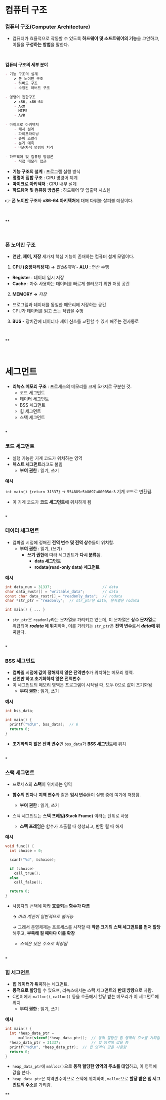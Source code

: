 # 컴퓨터 구조

### **컴퓨터 구조(Computer Architecture)**

- 컴퓨터가 효율적으로 작동할 수 있도록 **하드웨어 및 소프트웨어의 기능**을 고안하고, 이들을 **구성하는 방법**을 말한다.
<br>

**컴퓨터 구조의 세부 분야** 

```markdown
- 기능 구조의 설계
    ✔️ 폰 노이만 구조
    - 하버드 구조
    - 수정된 하버드 구조
  
- 명령어 집합구조
    ✔️ x86, x86-64
    - ARM
    - MIPS
    - AVR
    
- 마이크로 아키텍처
    - 캐시 설계
    - 파이프라이닝
    - 슈퍼 스칼라
    - 분기 예측
    - 비순차적 명령어 처리
    
- 하드웨어 및 컴퓨팅 방법론
    - 직접 메모리 접근
```

- **기능 구조의 설계** :  프로그램 실행 방식
- **명령어 집합 구조** : CPU 명령어 체계
- **마이크로 아키텍처** : CPU 내부 설계
- **하드웨어 및 컴퓨팅 방법론 :** 하드웨어 및 입출력 시스템

👉 **폰 노이만 구조**와 **x86-64 아키텍처**에 대해 다뤄볼 살펴볼 예정이다.

<br>

**

<br>

### 폰 노이만 구조

- **연산, 제어, 저장** 세가지 핵심 기능이 존재하는 컴퓨터 설계 모델이다.



1. **CPU (중앙처리장치) →** *연산&제어*
**-  ALU**  :   연산 수행
-  **Register**  :   데이터 임시 저장
-  **Cache**  :   자주 사용하는 데이터를 빠르게 불러오기 위한 저장 공간
2. **MEMORY →** *저장*
-  프로그램과 데이터를 동일한 메모리에 저장하는 공간
-  CPU가 데이터를 읽고 쓰는 작업을 수행
3. **BUS
-** 장치간에 데이터나 제어 신호를 교환할 수 있게 해주는 전자통로
   
<br>

**

<br>

# 세그먼트

- **리눅스 메모리 구조** : 프로세스의 메모리를 크게 5가지로 구분한 것.
    - 코드 세그먼트
    - 데이터 세그먼트
    - BSS 세그먼트
    - 힙 세그먼트
    - 스택 세그먼트  

<br>
*

### 코드 세그먼트

- 실행 가능한 기계 코드가 위치하는 영역
- **텍스트 세그먼트**라고도 불림
    - **부여 권한** : 읽기, 쓰기


**예시**

`int main() {return 31337}` →  `554889e5b8697a00005dc3` 기계 코드로 변환됨.

- 이 기계 코드가 **코드 세그먼트**에 위치하게 됨


<br>
*


### 데이터 세그먼트

- 컴파일 시점에 정해진 **전역 변수 및 전역 상수**들이 위치함.
    - **부여 권한** : 읽기, (쓰기)
        - **쓰기 권한**에 따라 세그먼트가 **다시 분류**됨.
            - **data 세그먼트**
            - **rodata(read-only data) 세그먼트**



**예시**

```c
int data_num = 31337;                       // data
char data_rwstr[] = "writable_data";        // data
const char data_rostr[] = "readonly_data";  // rodata
char *str_ptr = "readonly";  // str_ptr은 data, 문자열은 rodata

int main() { ... }
```

- `str_ptr`은 `readonly`라는 문자열을 가리키고 있는데, 
이 문자열은 **상수 문자열**로 취급되어 ***rodata* 에 위치**하며, 이를 가리키는 `str_ptr`은 **전역 변수**로서 ***data*에 위치**한다.

<br>
*

### BSS 세그먼트

- **컴파일 시점에 값이 정해지지 않은 전역변수**가 위치하는 메모리 영역.
- **선언만 하고 초기화하지 않은** **전역변수**
- 이 세그먼트의 메모리 영역은 프로그램이 시작될 때, 모두 0으로 값이 초기화됨
    - **부여 권한** : 읽기, 쓰기

**예시**

```c
int bss_data;

int main() {
  printf("%d\n", bss_data);  // 0
  return 0;
}
```

- **초기화되지 않은 전역 변수**인 `bss_data`가 **BSS 세그먼트**에 위치

<br>
*

### 스택 세그먼트

- 프로세스의 **스택**이 위치하는 영역
- **함수의 인자**나 **지역 변수**와 같은 **임시 변수**들이 실행 중에 여기에 저장됨.
    - **부여 권한** : 읽기, 쓰기

- 스택 세그먼트는 **스택 프레임(Stack Frame)** 이라는 단위로 사용
    - **스택 프레임**은 함수가 호출될 때 생성되고, 반환 될 때 해제

**예시**

```c
void func() {
  int choice = 0;

  scanf("%d", &choice);

  if (choice)
    call_true();
  else
    call_false();

  return 0;
}
```

- 사용자의 선택에 따라 **호출되는 함수가 다름**
    
    **→** *미리 계산이 일반적으로 불가능*
    
    → 그래서 운영체제는 프로세스를 시작할 때 **작은 크기의 스택 세그먼트를**
         **먼저 할당**해주고, **부족해 질 때마다 이를 확장**
    
    - *스택은 낮은 주소로 확장됨*

<br>
*

### 힙 세그먼트

- **힙 데이터가 위치**하는 세그먼트.
- **동적으로 할당**될 수 있으며, 리눅스에서는 스택 세그먼트와 **반대 방향**으로 자람.
- C언어에서 `malloc()`, `calloc()` 등을 호출해서 할당 받는 메모리가 이 세그먼트에 위치
    - **부여 권한** : 읽기, 쓰기

**예시**

```c
int main() {
  int *heap_data_ptr =
      malloc(sizeof(*heap_data_ptr));  // 동적 할당한 힙 영역의 주소를 가리킴
  *heap_data_ptr = 31337;              // 힙 영역에 값을 씀
  printf("%d\n", *heap_data_ptr);  // 힙 영역의 값을 사용함
  return 0;
}
```

- `heap_data_ptr`에 `malloc()`으로 **동적 할당한 영역의 주소를 대입**하고, 
이 영역에 값을 쓴다.
- `heap_data_ptr`은 지역변수이므로 스택에 위치하며, `malloc`으로 **할당 받은 힙 세그먼트의 주소**를 가리킴.

**
